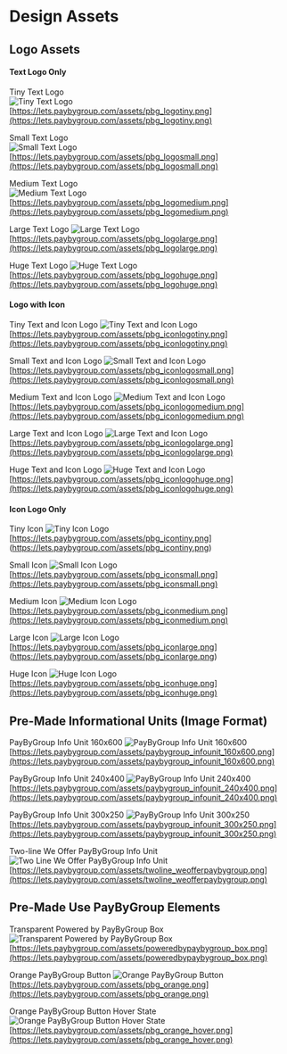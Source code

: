 # Design Assets
## Logo Assets

#### Text Logo Only

Tiny Text Logo<br>
![Tiny Text Logo](https://lets.paybygroup.com/assets/pbg_logotiny.png)<br>
[https://lets.paybygroup.com/assets/pbg_logotiny.png](https://lets.paybygroup.com/assets/pbg_logotiny.png)

Small Text Logo<br>
![Small Text Logo](https://lets.paybygroup.com/assets/pbg_logosmall.png)<br>
[https://lets.paybygroup.com/assets/pbg_logosmall.png](https://lets.paybygroup.com/assets/pbg_logosmall.png)

Medium Text Logo<br>
![Medium Text Logo](https://lets.paybygroup.com/assets/pbg_logomedium.png)<br>
[https://lets.paybygroup.com/assets/pbg_logomedium.png](https://lets.paybygroup.com/assets/pbg_logomedium.png)

Large Text Logo
![Large Text Logo](https://lets.paybygroup.com/assets/pbg_logolarge.png)
[https://lets.paybygroup.com/assets/pbg_logolarge.png](https://lets.paybygroup.com/assets/pbg_logolarge.png)

Huge Text Logo
![Huge Text Logo](https://lets.paybygroup.com/assets/pbg_logohuge.png)
[https://lets.paybygroup.com/assets/pbg_logohuge.png](https://lets.paybygroup.com/assets/pbg_logohuge.png)

#### Logo with Icon

Tiny Text and Icon Logo
![Tiny Text and Icon Logo](https://lets.paybygroup.com/assets/pbg_iconlogotiny.png)
[https://lets.paybygroup.com/assets/pbg_iconlogotiny.png](https://lets.paybygroup.com/assets/pbg_iconlogotiny.png)

Small Text and Icon Logo
![Small Text and Icon Logo](https://lets.paybygroup.com/assets/pbg_iconlogosmall.png)
[https://lets.paybygroup.com/assets/pbg_iconlogosmall.png](https://lets.paybygroup.com/assets/pbg_iconlogosmall.png)

Medium Text and Icon Logo
![Medium Text and Icon Logo](https://lets.paybygroup.com/assets/pbg_iconlogomediuml.png)
[https://lets.paybygroup.com/assets/pbg_iconlogomedium.png](https://lets.paybygroup.com/assets/pbg_iconlogomedium.png)

Large Text and Icon Logo
![Large Text and Icon Logo](https://lets.paybygroup.com/assets/pbg_iconlogolarge.png)
[https://lets.paybygroup.com/assets/pbg_iconlogolarge.png](https://lets.paybygroup.com/assets/pbg_iconlogolarge.png)

Huge Text and Icon Logo
![Huge Text and Icon Logo](https://lets.paybygroup.com/assets/pbg_iconlogohuge.png)
[https://lets.paybygroup.com/assets/pbg_iconlogohuge.png](https://lets.paybygroup.com/assets/pbg_iconlogohuge.png)

#### Icon Logo Only

Tiny Icon
![Tiny Icon Logo](https://lets.paybygroup.com/assets/pbg_icontiny.png)
[https://lets.paybygroup.com/assets/pbg_icontiny.png] (https://lets.paybygroup.com/assets/pbg_icontiny.png)

Small Icon
![Small Icon Logo](https://lets.paybygroup.com/assets/pbg_iconsmall.png)
[https://lets.paybygroup.com/assets/pbg_iconsmall.png](https://lets.paybygroup.com/assets/pbg_iconsmall.png)

Medium Icon
![Medium Icon Logo](https://lets.paybygroup.com/assets/pbg_iconmedium.png)
[https://lets.paybygroup.com/assets/pbg_iconmedium.png](https://lets.paybygroup.com/assets/pbg_iconmedium.png)

Large Icon
![Large Icon Logo](https://lets.paybygroup.com/assets/pbg_iconlarge.png)
[https://lets.paybygroup.com/assets/pbg_iconlarge.png] (https://lets.paybygroup.com/assets/pbg_iconlarge.png)

Huge Icon
![Huge Icon Logo](https://lets.paybygroup.com/assets/pbg_iconhuge.png)
[https://lets.paybygroup.com/assets/pbg_iconhuge.png](https://lets.paybygroup.com/assets/pbg_iconhuge.png)

## Pre-Made Informational Units (Image Format)

PayByGroup Info Unit 160x600
![PayByGroup Info Unit 160x600](https://lets.paybygroup.com/assets/paybygroup_infounit_160x600.png)
[https://lets.paybygroup.com/assets/paybygroup_infounit_160x600.png](https://lets.paybygroup.com/assets/paybygroup_infounit_160x600.png)

PayByGroup Info Unit 240x400
![PayByGroup Info Unit 240x400](https://lets.paybygroup.com/assets/paybygroup_infounit_240x400.png)
[https://lets.paybygroup.com/assets/paybygroup_infounit_240x400.png](https://lets.paybygroup.com/assets/paybygroup_infounit_240x400.png)

PayByGroup Info Unit 300x250
![PayByGroup Info Unit 300x250](https://lets.paybygroup.com/assets/paybygroup_infounit_300x250.png)
[https://lets.paybygroup.com/assets/paybygroup_infounit_300x250.png](https://lets.paybygroup.com/assets/paybygroup_infounit_300x250.png)

Two-line We Offer PayByGroup Info Unit
![Two Line We Offer PayByGroup Info Unit](https://lets.paybygroup.com/assets/twoline_weofferpaybygroup.png)
[https://lets.paybygroup.com/assets/twoline_weofferpaybygroup.png](https://lets.paybygroup.com/assets/twoline_weofferpaybygroup.png)

<!-- ## Pre-Made Informational Units (Customizable HTML Formats)

http://www.vacationrental365.com/site/PropertyList/18064/View-Vacation-Rentals.aspx

<div class='pbg_info' data-popup-button='Keep Browsing' data-popup-button-action='close' style='float: right;width: 400px;overflow: visible;position: relative;margin-top: -65px;cursor:pointer;'>
<p>
Need to split the cost? We now offer
<img height='20' src='http://lets.paybygroup.com/assets/paybygroup-text-small.png' style='vertical-align: middle;margin-right: 5px;'>
<a href='#'>Learn More</a>.
</p>
</div>

<pre class="terminal">
<div class='pbg_info' data-popup-button='Keep Browsing' data-popup-button-action='close' style='float: right;width: 400px;overflow: visible;position: relative;margin-top: -65px;cursor:pointer;'>
<p>
Need to split the cost? We now offer
<img height='20' src='http://lets.paybygroup.com/assets/paybygroup-text-small.png' style='vertical-align: middle;margin-right: 5px;'>
<a href='#'>Learn More</a>.
</p>
</div>
</pre> 

## Pre-Made Use PayByGroup Designs (Customizable HTML Formats)

Beachfront Only checkout page box

-->

## Pre-Made Use PayByGroup Elements

Transparent Powered by PayByGroup Box
![Transparent Powered by PayByGroup Box](https://lets.paybygroup.com/assets/poweredbypaybygroup_box.png)
[https://lets.paybygroup.com/assets/poweredbypaybygroup_box.png](https://lets.paybygroup.com/assets/poweredbypaybygroup_box.png)

Orange PayByGroup Button
![Orange PayByGroup Button](https://lets.paybygroup.com/assets/pbg_orange.png) 
[https://lets.paybygroup.com/assets/pbg_orange.png](https://lets.paybygroup.com/assets/pbg_orange.png)

Orange PayByGroup Button Hover State
![Orange PayByGroup Button Hover State](https://lets.paybygroup.com/assets/pbg_orange_hover.png)
[https://lets.paybygroup.com/assets/pbg_orange_hover.png](https://lets.paybygroup.com/assets/pbg_orange_hover.png)




